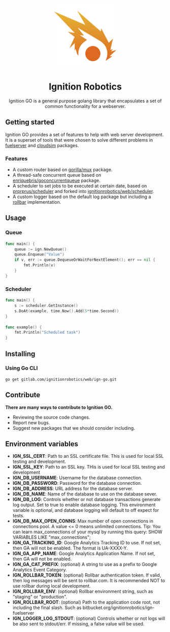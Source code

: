 <div align="center">
  <img src="./assets/logo.png" width="200" alt="Ignition Robotics" />
  <h1>Ignition Robotics</h1>
  <p>Ignition GO is a general purpose golang library that encapsulates a set of common functionality for a webserver.</p>
</div>

## Getting started
Ignition GO provides a set of features to help with web server development. It is a superset of tools that were chosen to solve different problems in [fuelserver](https://gitlab.com/ignitionrobotics/web/fuelserver) and [cloudsim](https://gitlab.com/ignitionrobotics/web/cloudsim) packages.

### Features
- A custom router based on [gorilla/mux](https://github.com/gorilla/mux) package.
- A thread-safe concurrent queue based on [enriquebris/goconcurrentqueue](https://github.com/enriquebris/goconcurrentqueue) package.
- A scheduler to set jobs to be executed at certain date, based on [prprprus/scheduler](https://github.com/prprprus/scheduler) and forked into [ignitionrobotics/web/scheduler](https://gitlab.com/ignitionrobotics/web/scheduler).
- A custom logger based on the default log package but including a [rollbar](https://github.com/rollbar/rollbar-go) implementation.

## Usage

### Queue
```go
func main() {
	queue := ign.NewQueue()
	queue.Enqueue("Value")
	if v, err := queue.DequeueOrWaitForNextElement(); err == nil {
		fmt.Println(v)
	}
}
```

### Scheduler
```go
func main() {
	s := scheduler.GetInstance()
	s.DoAt(example, time.Now().Add(5*time.Second))
}

func example() {
	fmt.Println("Scheduled task")
}
```

## Installing
### Using Go CLI
```
go get gitlab.com/ignitionrobotics/web/ign-go.git
```

## Contribute
**There are many ways to contribute to Ignition GO.**
- Reviewing the source code changes.
- Report new bugs.
- Suggest new packages that we should consider including.

## Environment variables
- **IGN_SSL_CERT**: Path to an SSL certificate file. This is used for local SSL testing and development.
- **IGN_SSL_KEY**: Path to an SSL key. THis is used for local SSL testing and development
- **IGN_DB_USERNAME**: Username for the database connection.
- **IGN_DB_PASSWORD**: Password for the database connection.
- **IGN_DB_ADDRESS**: URL address for the database server.
- **IGN_DB_NAME**: Name of the database to use on the database sever.
- **IGN_DB_LOG**: Controls whether or not database transactions generate log output. Set to true to enable database logging. This environment variable is optional, and database logging will default to off expect for tests.
- **IGN_DB_MAX_OPEN_CONNS**: Max number of open connections in connections pool. A value <= 0 means unlimited connections. Tip: You can learn max_connections of your mysql by running this query: SHOW VARIABLES LIKE "max_connections";
- **IGN_GA_TRACKING_ID**: Google Analytics Tracking ID to use. If not set, then GA will not be enabled. The format is UA-XXXX-Y.
- **IGN_GA_APP_NAME**: Google Analytics Application Name. If not set, then GA will not be enabled.
- **IGN_GA_CAT_PREFIX**: (optional) A string to use as a prefix to Google Analytics Event Category.
- **IGN_ROLLBAR_TOKEN**: (optional) Rollbar authentication token. If valid, then log messages will be sent to rollbar.com. It is recommended NOT to use rollbar during local development.
- **IGN_ROLLBAR_ENV**: (optional) Rollbar environment string, such as "staging" or "production".
- **IGN_ROLLBAR_ROOT**: (optional) Path to the application code root, not including the final slash. Such as bitbucket.org/ignitionrobotics/ign-fuelserver
- **IGN_LOGGER_LOG_STDOUT**: (optional) Controls whether or not logs will be also sent to stdout/err. If missing, a false value will be used.